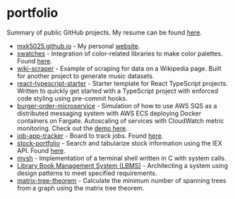 # portfolio
Summary of public GitHub projects. My resume can be found [here](https://michael-kha-site.s3.us-east-1.amazonaws.com/Michael_Kha_Resume.pdf).

* [mxk5025.github.io](https://github.com/mxk5025/mxk5025.github.io) - My personal [website](https://michael-kha.com/).
* [swatches](https://github.com/mxk5025/swatches) - Integration of color-related libraries to make color palettes. Found [here](https://michael-kha.com/swatches).
* [wiki-scraper](https://github.com/mxk5025/wiki-scraper) - Example of scraping for data on a Wikipedia page. Built for another project to generate music datasets.
* [react-typescript-starter](https://github.com/mxk5025/react-typescript-starter) - Starter template for React TypeScript projects. Written to quickly get started with a TypeScript project with enforced code styling using pre-commit hooks.
* [burger-order-microservice](https://github.com/mxk5025/burger-order-microservice) - Simulation of how to use AWS SQS as a distributed messaging system with AWS ECS deploying Docker containers on Fargate. Autoscaling of services with CloudWatch metric monitoring. Check out the [demo here](https://github.com/mxk5025/burger-order-microservice#demo).
* [job-app-tracker](https://github.com/mxk5025/job-app-tracker) - Board to track jobs. Found [here](http://michael-kha.com/job-app-tracker/).
* [stock-portfolio](https://github.com/mxk5025/stock-portfolio) - Search and tabularize stock information using the IEX API. Found [here](https://michael-kha.com/stock-portfolio/).
* [mysh](https://github.com/mxk5025/mysh) - Implementation of a terminal shell written in C with system calls.
* [Library Book Management System (LBMS)](https://github.com/mxk5025/LBMS) - Architecting a system using design patterns to meet specified requirements.
* [matrix-tree-theorem](https://github.com/mxk5025/matrix-tree-theorem) - Calculate the minimum number of spanning trees from a graph using the matrix tree theorem.
